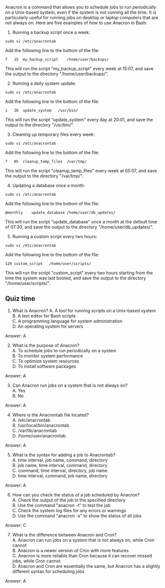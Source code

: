 Anacron is a command that allows you to schedule jobs to run periodically on a Unix-based system, even if the system is not running all the time. It is particularly useful for running jobs on desktop or laptop computers that are not always on. Here are five examples of how to use Anacron in Bash:

1. Running a backup script once a week:
```
sudo vi /etc/anacrontab
```
Add the following line to the bottom of the file:
```
7 	15 	my_backup_script	/home/user/backups/
```
This will run the script "my_backup_script" every week at 15:07, and save the output to the directory "/home/user/backups/".

2. Running a daily system update:
```
sudo vi /etc/anacrontab
```
Add the following line to the bottom of the file:
```
1	20	update_system	/usr/bin/
```
This will run the script "update_system" every day at 20:01, and save the output to the directory "/usr/bin/".

3. Cleaning up temporary files every week:
```
sudo vi /etc/anacrontab
```
Add the following line to the bottom of the file:
```
7	05	cleanup_temp_files	/var/tmp/
```
This will run the script "cleanup_temp_files" every week at 05:07, and save the output to the directory "/var/tmp/".

4. Updating a database once a month:
```
sudo vi /etc/anacrontab
```
Add the following line to the bottom of the file:
```
@monthly	update_database	/home/user/db_updates/
```
This will run the script "update_database" once a month at the default time of 07:30, and save the output to the directory "/home/user/db_updates/".

5. Running a custom script every two hours:
```
sudo vi /etc/anacrontab
```
Add the following line to the bottom of the file:
```
120	custom_script	/home/user/scripts/
```
This will run the script "custom_script" every two hours starting from the time the system was last booted, and save the output to the directory "/home/user/scripts/".

## Quiz time

1. What is Anacron?
A. A tool for running scripts on a Unix-based system<br>
B. A text editor for Bash scripts<br>
C. A programming language for system administration<br>
D. An operating system for servers<br>

Answer: A

2. What is the purpose of Anacron?<br>
A. To schedule jobs to run periodically on a system<br>
B. To monitor system performance<br>
C. To optimize system resources<br>
D. To install software packages<br>

Answer: A

3. Can Anacron run jobs on a system that is not always on?<br>
A. Yes<br>
B. No<br>

Answer: A

4. Where is the Anacrontab file located?<br>
A. /etc/anacrontab<br>
B. /usr/local/bin/anacrontab<br>
C. /var/lib/anacrontab<br>
D. /home/user/anacrontab<br>

Answer: A

5. What is the syntax for adding a job to Anacrontab?<br>
A. time interval, job name, command, directory<br>
B. job name, time interval, command, directory<br>
C. command, time interval, directory, job name<br>
D. time interval, command, job name, directory<br>

Answer: A

6. How can you check the status of a job scheduled by Anacron?<br>
A. Check the output of the job in the specified directory<br>
B. Use the command "anacron -t" to test the job<br>
C. Check the system log files for any errors or warnings<br>
D. Use the command "anacron -s" to show the status of all jobs<br>

Answer: C

7. What is the difference between Anacron and Cron?<br>
A. Anacron can run jobs on a system that is not always on, while Cron cannot<br>
B. Anacron is a newer version of Cron with more features<br>
C. Anacron is more reliable than Cron because it can recover missed jobs, while Cron cannot<br>
D. Anacron and Cron are essentially the same, but Anacron has a slightly different syntax for scheduling jobs<br>

Answer: A